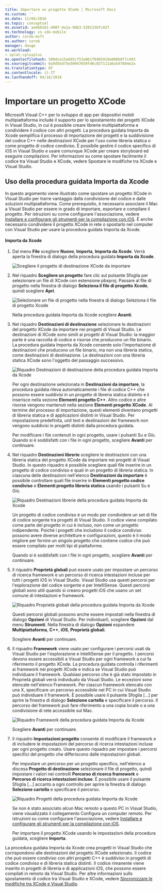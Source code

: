 ```yaml
---
title: Importare un progetto XCode | Microsoft Docs
ms.custom: ''
ms.date: 11/04/2016
ms.topic: conceptual
ms.assetid: aa4b8161-d98f-4a1a-9db3-520133bfc82f
ms.technology: vs-ide-mobile
author: corob-msft
ms.author: corob
manager: douge
ms.workload:
- xplat-cplusplus
ms.openlocfilehash: 500dce15e695cf53a061f8405919e808b8f7c493
ms.sourcegitcommit: 6a9d5bd75e50947659fd6c837111a6a547884e2a
ms.translationtype: HT
ms.contentlocale: it-IT
ms.lasthandoff: 04/16/2018
---
```

# <a name="import-an-xcode-project"></a>Importare un progetto XCode
Microsoft Visual C++ per lo sviluppo di app per dispositivi mobili multipiattaforma include il supporto per lo spostamento dei progetti XCode in Visual Studio, in cui è possibile creare librerie multipiattaforma e condividere il codice con altri progetti. La procedura guidata Importa da Xcode semplifica il processo di importazione dei progetti e la suddivisione del codice C++ nelle destinazioni XCode per l'uso come libreria statica o come progetto di codice condiviso. È possibile gestire il codice specifico di iOS in Visual Studio e usare comunque XCode per creare storyboard ed eseguire compilazioni. Per informazioni su come spostare facilmente il codice tra Visual Studio e XCode, vedere Spostare le modifiche tra XCode e Visual Studio.  
  
## <a name="using-the-import-from-xcode-wizard"></a>Uso della procedura guidata Importa da Xcode  
 In questo argomento viene illustrato come spostare un progetto XCode in Visual Studio per trarre vantaggio dalla condivisione del codice e dalle soluzioni multipiattaforma. Come prerequisito, è necessario associare il Mac a Visual Studio per essere in grado di importare, esportare e compilare il progetto. Per istruzioni su come configurare l'associazione, vedere [Installare e configurare gli strumenti per la compilazione con iOS](../cross-platform/install-and-configure-tools-to-build-using-ios.md). È anche necessario condividere il progetto XCode in rete o spostarlo nel computer con Visual Studio per usare la procedura guidata Importa da Xcode.  
  
#### <a name="import-from-xcode"></a>Importa da Xcode  
  
1.  Dal menu **File** scegliere **Nuovo**, **Importa**, **Importa da Xcode**. Verrà aperta la finestra di dialogo della procedura guidata **Importa da Xcode**.  
  
     ![Scegliere il progetto di destinazione XCode da importare](../cross-platform/media/cppmdd_u2_importxcode_choose.PNG "CPPMDD_U2_ImportXCode_Choose")  
  
2.  Nel riquadro **Scegliere un progetto** fare clic sul pulsante Sfoglia per selezionare un file di XCode con estensione pbxproj. Passare al file di progetto nella finestra di dialogo **Seleziona il file di progetto Xcode**, quindi scegliere **Apri**.  
  
     ![Selezionare un file di progetto nella finestra di dialogo Seleziona il file di progetto Xcode](../cross-platform/media/cppmdd_u2_importxcode_browse.PNG "CPPMDD_U2_ImportXCode_Browse")  
  
     Nella procedura guidata Importa da Xcode scegliere **Avanti**.  
  
3.  Nel riquadro **Destinazioni di destinazione** selezionare le destinazioni del progetto XCode da importare nei progetti di Visual Studio. Le destinazioni di XCode sono simili ai progetti di Visual Studio: la maggior parte è una raccolta di codice e risorse che producono un file binario. La procedura guidata Importa da Xcode consente solo l'importazione di destinazioni che producono un file binario, ma non una libreria statica, come destinazioni di destinazione. Le destinazioni con una libreria statica XCode sono l'oggetto del passaggio successivo.  
  
     ![Riquadro Destinazioni di destinazione della procedura guidata Importa da Xcode](../cross-platform/media/cppmdd_u2_importxcode_destination.jpg "CPPMDD_U2_ImportXCode_Destination")  
  
     Per ogni destinazione selezionata in **Destinazioni da importare**, la procedura guidata rileva automaticamente i file di codice C++ che possono essere suddivisi in un progetto di libreria statica distinto e li inserisce nella sezione **Elementi progetto C++**. Altro codice e altre risorse vengono mantenuti nella sezione **Elementi progetto XCode**. Al termine del processo di importazione, questi elementi diventano progetti di libreria statica e di applicazioni distinti in Visual Studio. Per impostazione predefinita, unit test e destinazioni dei framework non vengono suddivisi in progetti distinti dalla procedura guidata.  
  
     Per modificare i file contenuti in ogni progetto, usare i pulsanti Su e Giù. Quando si è soddisfatti con i file in ogni progetto, scegliere **Avanti** per continuare.  
  
4.  Nel riquadro **Destinazioni librerie** scegliere le destinazioni con una libreria statica del progetto XCode da importare nei progetti di Visual Studio. In questo riquadro è possibile scegliere quali file inserire in un progetto di codice condiviso e quali in un progetto di libreria statica. In ciascuna delle destinazioni nell'elenco **Destinazioni da importare** è possibile controllare quali file inserire in **Elementi progetto codice condiviso** e **Elementi progetto libreria statica** usando i pulsanti Su e Giù.  
  
     ![Riquadro Destinazioni librerie della procedura guidata Importa da Xcode](../cross-platform/media/cppmdd_u2_importxcode_library.jpg "CPPMDD_U2_ImportXCode_Library")  
  
     Un progetto di codice condiviso è un modo per condividere un set di file di codice sorgente tra progetti di Visual Studio. Il codice viene compilato come parte del progetto in cui è incluso, non come un progetto indipendente. Poiché i progetti che includono il codice condiviso possono avere diverse architetture e configurazioni, questo è il modo migliore per fornire un singolo progetto che contiene codice che può essere compilato per molti tipi di piattaforme.  
  
     Quando si è soddisfatti con i file in ogni progetto, scegliere **Avanti** per continuare.  
  
5.  Il riquadro **Proprietà globali** può essere usato per impostare un percorso di ricerca framework e un percorso di ricerca intestazioni incluse per tutti i progetti iOS in Visual Studio. Visual Studio usa questi percorsi per l'esplorazione del codice sorgente e per IntelliSense. Questi percorsi globali sono utili quando si creano progetti iOS che usano un set comune di intestazioni e framework.  
  
     ![Riquadro Proprietà globali della procedura guidata Importa da Xcode](../cross-platform/media/cppmdd_u2_importxcode_global.jpg "CPPMDD_U2_ImportXCode_Global")  
  
     Questi percorsi globali possono anche essere impostati nella finestra di dialogo **Opzioni** di Visual Studio. Per individuarli, scegliere **Opzioni** dal menu **Strumenti**. Nella finestra di dialogo **Opzioni** espandere **Multipiattaforma**, **C++**, **iOS**, **Proprietà globali**.  
  
     Scegliere **Avanti** per continuare.  
  
6.  Il riquadro **Framework** viene usato per configurare i percorsi usati da Visual Studio per l'esplorazione e IntelliSense per il progetto. I percorsi devono essere accessibili a Visual Studio per ogni framework a cui fa riferimento il progetto XCode. La procedura guidata controlla i riferimenti ai framework nei progetti XCode e indica se Visual Studio può individuare il framework. Qualsiasi percorso che è già stato impostato in Proprietà globali verrà individuato da Visual Studio. Le eccezioni sono elencate nell'elenco Framework. Per ciascun framework elencato con una X, specificare un percorso accessibile nel PC in cui Visual Studio può individuare il framework. È possibile usare il pulsante Sfoglia […] per aprire la finestra di dialogo **Selezione cartella** e specificare il percorso. Il percorso del framework può fare riferimento a una copia locale o a una condivisione di rete accessibile sul Mac.  
  
     ![Riquadro Framework della procedura guidata Importa da Xcode](../cross-platform/media/cppmdd_u2_importxcode_frameworks.jpg "CPPMDD_U2_ImportXCode_Frameworks")  
  
     Scegliere **Avanti** per continuare.  
  
7.  Il riquadro **Impostazioni progetto** consente di modificare il framework e di includere le impostazioni del percorso di ricerca intestazioni incluse per ogni progetto creato. Usare questo riquadro per impostare i percorsi specifici del progetto che differiscono dalle impostazioni globali.  
  
     Per impostare un percorso per un progetto specifico, nell'elenco a discesa **Progetto di destinazione** selezionare il file di progetto, quindi impostare i valori nei controlli **Percorso di ricerca framework** e **Percorso di ricerca intestazioni incluse**. È possibile usare il pulsante Sfoglia […] accanto a ogni controllo per aprire la finestra di dialogo **Selezione cartella** e specificare il percorso.  
  
     ![Riquadro Progetti della procedura guidata Importa da Xcode](../cross-platform/media/cppmdd_u2_importxcode_projects.jpg "CPPMDD_U2_ImportXCode_Projects")  
  
     Se non è stato associato alcun Mac remoto a questo PC in Visual Studio, viene visualizzato il collegamento Configura un computer remoto. Per istruzioni su come configurare l'associazione, vedere [Installare e configurare gli strumenti per la compilazione con iOS](../cross-platform/install-and-configure-tools-to-build-using-ios.md).  
  
     Per importare il progetto XCode usando le impostazioni della procedura guidata, scegliere **Importa**.  
  
 La procedura guidata Importa da Xcode crea progetti in Visual Studio che corrispondono alle destinazioni del progetto XCode selezionato. Il codice che può essere condiviso con altri progetti C++ è suddiviso in progetti di codice condiviso e di libreria statica distinti. Il codice rimanente viene inserito in progetti di libreria e di applicazioni iOS, che possono essere compilati in remoto da Visual Studio. Per altre informazioni sullo spostamento di codice tra Visual Studio e XCode, vedere [Sincronizzare le modifiche tra XCode e Visual Studio](../cross-platform/sync-changes-between-xcode-and-visual-studio.md).